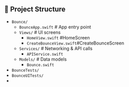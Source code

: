 ## 📂 Project Structure

- `Bounce/`
  - `BounceApp.swift` # App entry point
  - `Views/` # UI screens
    - `HomeView.swift` #HomeScreen
    - `CreateBounceView.swift`#CreateBounceScreen
  - `Services/` # Networking & API calls
    - `APIService.swift`
  - `Models/` # Data models
    - `Bounce.swift`
- `BounceTests/`
- `BounceUITests/`
- 



